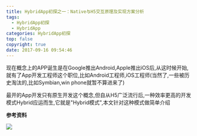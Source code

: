 ```yaml
---
title: HybridApp初探之一：Native与H5交互原理及实现方案分析
tags:
  - HybridApp初探
  - HybridApp
categories: HybridApp初探
top: false
copyright: true
date: 2017-09-16 09:54:46
---
```

现在概念上的APP诞生是在Google推出Android,Apple推出iOS后,从这时候开始,就有了App开发工程师这个职位,比如Android工程师,iOS工程师(当然了,一些被历史淘汰的,比如Symbian,win phone就暂不算进来了)

最开的App开发只有原生开发这个概念,但自从H5广泛流行后,一种效率更高的开发模式Hybrid应运而生,它就是"Hybrid模式",本文针对这种模式做简单介绍
<!--more-->

**参考资料**


![](http://oankigr4l.bkt.clouddn.com/wexin.png)